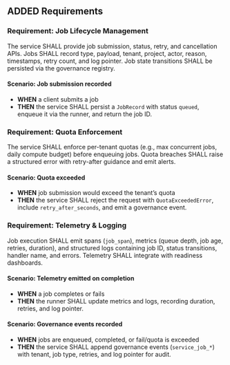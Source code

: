 ## ADDED Requirements
### Requirement: Job Lifecycle Management
The service SHALL provide job submission, status, retry, and cancellation APIs. Jobs SHALL record type, payload, tenant, project, actor, reason, timestamps, retry count, and log pointer. Job state transitions SHALL be persisted via the governance registry.

#### Scenario: Job submission recorded
- **WHEN** a client submits a job
- **THEN** the service SHALL persist a `JobRecord` with status `queued`, enqueue it via the runner, and return the job ID.

### Requirement: Quota Enforcement
The service SHALL enforce per-tenant quotas (e.g., max concurrent jobs, daily compute budget) before enqueuing jobs. Quota breaches SHALL raise a structured error with retry-after guidance and emit alerts.

#### Scenario: Quota exceeded
- **WHEN** job submission would exceed the tenant’s quota
- **THEN** the service SHALL reject the request with `QuotaExceededError`, include `retry_after_seconds`, and emit a governance event.

### Requirement: Telemetry & Logging
Job execution SHALL emit spans (`job_span`), metrics (queue depth, job age, retries, duration), and structured logs containing job ID, status transitions, handler name, and errors. Telemetry SHALL integrate with readiness dashboards.

#### Scenario: Telemetry emitted on completion
- **WHEN** a job completes or fails
- **THEN** the runner SHALL update metrics and logs, recording duration, retries, and log pointer.

#### Scenario: Governance events recorded
- **WHEN** jobs are enqueued, completed, or fail/quota is exceeded
- **THEN** the service SHALL append governance events (`service_job_*`) with tenant, job type, retries, and log pointer for audit.
